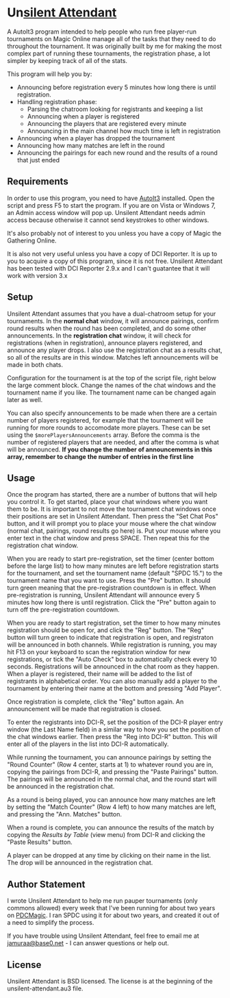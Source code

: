# Un[silent Attendant](http://magiccards.info/us/en/51.html)

A AutoIt3 program intended to help people who run free player-run tournaments on Magic Online manage all of the tasks that they need to do throughout the tournament.  It was originally built by me for making the most complex part of running these tournaments, the registration phase, a lot simpler by keeping track of all of the stats.

This program will help you by:

* Announcing before registration every 5 minutes how long there is until registration.
* Handling registration phase:
  * Parsing the chatroom looking for registrants and keeping a list
  * Announcing when a player is registered
  * Announcing the players that are registered every minute
  * Announcing in the main channel how much time is left in registration
* Announcing when a player has dropped the tournament
* Announcing how many matches are left in the round
* Announcing the pairings for each new round and the results of a round that just ended

## Requirements

In order to use this program, you need to have [AutoIt3](http://www.autoitscript.com/site/autoit/) installed.  Open the script and press F5 to start the program.  If you are on Vista or Windows 7, an Admin access window will pop up.  Unsilent Attendant needs admin access because otherwise it cannot send keystrokes to other windows.

It's also probably not of interest to you unless you have a copy of Magic the Gathering Online.

It is also not very useful unless you have a copy of DCI Reporter.  It is up to you to acquire a copy of this program, since it is not free.   Unsilent Attendant has been tested with DCI Reporter 2.9.x and I can't guatantee that it will work with version 3.x

## Setup

Unsilent Attendant assumes that you have a dual-chatroom setup for your tournaments.  In the **normal chat** window, it will announce pairings, confirm round results when the round has been completed, and do some other announcements.  In the **registration chat** window, it will check for registrations (when in registration), announce players registered, and announce any player drops.  I also use the registration chat as a results chat, so all of the results are in this window.  Matches left announcements will be made in both chats.

Configuration for the tournament is at the top of the script file, right below the large comment block.   Change the names of the chat windows and the tournament name if you like.  The tournament name can be changed again later as well.

You can also specify announcements to be made when there are a certain number of players registered, for example that the tournament will be running for more rounds to accomodate more players.  These can be set using the `$morePlayersAnnouncements` array.  Before the comma is the number of registered players that are needed, and after the comma is what will be announced.  **If you change the number of announcements in this array, remember to change the number of entries in the first line**

## Usage

Once the program has started, there are a number of buttons that will help you control it.  To get started, place your chat windows where you want them to be.   It is important to not move the tournament chat windows once their positions are set in Unsilent Attendant.  Then press the "Set Chat Pos" button, and it will prompt you to place your mouse where the chat window (normal chat, pairings, round results go here) is.  Put your mouse where you enter text in the chat window and press SPACE.  Then repeat this for the registration chat window.

When you are ready to start pre-registration, set the timer (center bottom before the large list) to how many minutes are left before registration starts for the tournament, and set the tournament name (default "SPDC 15.") to the tournament name that you want to use.  Press the "Pre" button.  It should turn green meaning that the pre-registration countdown is in effect.  When pre-registration is running, Unsilent Attendant will announce every 5 minutes how long there is until registration.  Click the "Pre" button again to turn off the pre-registration countdown.

When you are ready to start registration, set the timer to how many minutes registration should be open for, and click the "Reg" button.  The "Reg" button will turn green to indicate that registration is open, and registraton will be announced in both channels.   While registration is running, you may hit F13 on your keyboard to scan the registration window for new registrations, or tick the "Auto Check" box to automatically check every 10 seconds.  Registrations will be announced in the chat room as they happen.  When a player is registered, their name will be added to the list of registrants in alphabetical order.  You can also manually add a player to the tournament by entering their name at the bottom and pressing "Add Player".

Once registration is complete, click the "Reg" button again.  An announcement will be made that registration is closed.  

To enter the registrants into DCI-R, set the position of the DCI-R player entry window (the Last Name field) in a similar way to how you set the position of the chat windows earlier.  Then press the "Reg into DCI-R" button.  This will enter all of the players in the list into DCI-R automatically. 

While running the tournament, you can announce pairings by setting the "Round Counter" (Row 4 center, starts at 1) to whatever round you are in, copying the pairings from DCI-R, and pressing the "Paste Pairings" button.  The pairings will be announced in the normal chat, and the round start will be announced in the registration chat.

As a round is being played, you can announce how many matches are left by setting the "Match Counter" (Row 4 left) to how many matches are left, and pressing the "Ann. Matches" button. 

When a round is complete, you can announce the results of the match by copying the *Results by Table* (view menu) from DCI-R and clicking the "Paste Results" button. 

A player can be dropped at any time by clicking on their name in the list.  The drop will be announced in the registration chat.

## Author Statement

I wrote Unsilent Attendant to help me run pauper tournaments (only commons allowed) every week that I've been running for about two years on [PDCMagic](http://pdcmagic.com).  I ran SPDC using it for about two years, and created it out of a need to simplify the process. 

If you have trouble using Unsilent Attendant, feel free to email me at jamuraa@base0.net - I can answer questions or help out.

## License

Unsilent Attendant is BSD licensed.  The license is at the beginning of the unsilent-attendant.au3 file.

